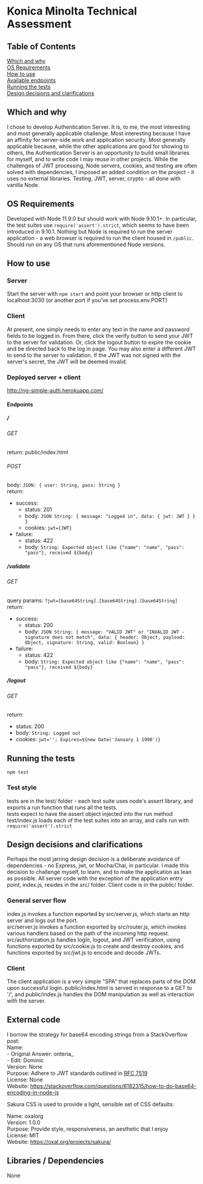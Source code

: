 # Konica Minolta Technical Assessment
## Table of Contents 
[Which and why](#which-and-why)    
[OS Requirements](#os-requirements)   
[How to use](#how-to-use)        
[Available endpoints](#endpoints)    
[Running the tests](#running-the-tests)    
[Design decisions and clarifications](#design-decisions-and-clarifications)

## Which and why    
I chose to develop Authentication Server. It is, to me, the most interesting and most generally applicable challenge. Most interesting because I have an affinity for server-side work and application security. Most generally applicable because, while the other applications are good for showing to others, the Authentication Server is an opportunity to build small libraries for myself, and to write code I may reuse in other projects. While the challenges of JWT processing, Node servers, cookies, and testing are often solved with dependencies, I imposed an added condition on the project - it uses no external libraries. Testing, JWT, server, crypto - all done with vanilla Node.    

## OS Requirements    
Developed with Node 11.9.0 but should work with Node 9.10.1+. In particular, the test suites use `require('assert').strict`, which seems to have been introduced in 9.10.1. Nothing but Node is required to run the server application - a web browser is required to run the client housed in `/public`. Should run on any OS that runs aforementioned Node versions.

## How to use
### Server
Start the server with `npm start` and point your browser or http client to localhost:3030 (or another port if you've set process.env.PORT) 

### Client 
At present, one simply needs to enter any text in the name and password fields to be logged in. From there, click the verify button to send your JWT to the server for validation. Or, click the logout button to expire the cookie and be directed back to the log in page. You may also enter a different JWT to send to the server to validation. If the JWT was not signed with the server's secret, the JWT will be deemed invalid. 

### Deployed server + client 
http://ng-simple-auth.herokuapp.com/

#### Endpoints 
##### /
###### GET    
return: public/index.html
###### POST
body: `JSON: { user: String, pass: String }`     
return:       
- success: 
  - status: 201
  - body: `JSON String: { message: "Logged in", data: { jwt: JWT } } } `
  - cookies: `jwt={JWT}`
- failure: 
  - status: 422
  - body: `String: Expected object like {"name": "name", "pass": "pass"}, received ${body}`
##### /validate
###### GET
query params: `?jwt=[base64String].[base64String].[base64String]`    
return:       
- success: 
  - status: 200
  - body: `JSON String: { message: "VALID JWT" or "INVALID JWT - signature does not match", data: { header: Object, payload: Object, signature: String, valid: Boolean} } `
- failure: 
  - status: 422
  - body: `String: Expected object like {"name": "name", "pass": "pass"}, received ${body}`

##### /logout
###### GET 
return:       
- status: 200
- body: `String: Logged out`
- cookies: `jwt=''; Expires=${new Date('January 1 1990')}`   

## Running the tests 
`npm test`

### Test style 
tests are in the test/ folder - each test suite uses node's assert library, and exports a run function that runs all the tests.     
tests expect to have the assert object injected into the run method    
test/index.js loads each of the test suites into an array, and calls run with `require('assert').strict`   


## Design decisions and clarifications    
Perhaps the most jarring design decision is a deliberate avoidance of dependencies - no Express, jwt, or Mocha/Chai, in particular. I made this decision to challenge myself, to learn, and to make the application as lean as possible. All server code with the exception of the application entry point, index.js, resides in the src/ folder. Client code is in the public/ folder.  
### General server flow
index.js invokes a function exported by src/server.js, which starts an http server and logs out the port.     
src/server.js invokes a function exported by src/router.js, which invokes various handlers based on the path of the incoming http request.    src/authorization.js handles login, logout, and JWT verification, using functions exported by src/cookie.js to create and destroy cookies, and functions exported by src/jwt.js to encode and decode JWTs.  
### Client 
The client application is a very simple "SPA" that replaces parts of the DOM upon successful login. public/index.html is served in response to a GET to '/', and public/index.js handles the DOM manipulation as well as interaction with the server. 
        
## External code    
I borrow the strategy for base64 encoding strings from a StackOverflow post:    
Name:    
    - Original Answer: onteria_     
    - Edit: Dominic    
Version: None    
Purpose: Adhere to JWT standards outlined in [RFC 7519](https://tools.ietf.org/html/rfc7519)    
License: None    
Website: https://stackoverflow.com/questions/6182315/how-to-do-base64-encoding-in-node-js    

Sakura CSS is used to provide a light, sensible set of CSS defaults:

Name: oxalorg    
Version: 1.0.0    
Purpose: Provide style, responsiveness, an aesthetic that I enjoy  
License: MIT    
Website: https://oxal.org/projects/sakura/  

## Libraries / Dependencies 
None

